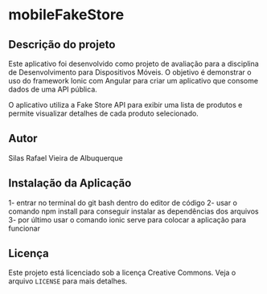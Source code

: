 # mobileFakeStore

## Descrição do projeto

Este aplicativo foi desenvolvido como projeto de avaliação para a disciplina de Desenvolvimento para Dispositivos Móveis. O objetivo é demonstrar o uso do framework Ionic com Angular para criar um aplicativo que consome dados de uma API pública.

O aplicativo utiliza a Fake Store API para exibir uma lista de produtos e permite visualizar detalhes de cada produto selecionado.

## Autor

Silas Rafael Vieira de Albuquerque

## Instalação da Aplicação

1- entrar no terminal do git bash dentro do editor de código
2- usar o comando npm install para conseguir instalar as dependências dos arquivos 
3- por último usar o comando ionic serve para colocar a aplicação para funcionar 

## Licença

Este projeto está licenciado sob a licença Creative Commons. Veja o arquivo `LICENSE` para mais detalhes.

